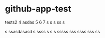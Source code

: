 # github-app-test

tests2
4
asdas
5
6
7
s
s s
ss
s

s
ssasdasasd
s
ssss
s
s
s
sssss
sss
ssss
sss
ss
